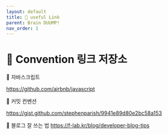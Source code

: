 ```yaml
---
layout: default
title: 🔗 useful Link
parent: Brain DUUMP!
nav_order: 1
---
```


# 🚥 Convention 링크 저장소

🧡 자바스크립트

https://github.com/airbnb/javascript

🧡 커밋 컨벤션

https://gist.github.com/stephenparish/9941e89d80e2bc58a153

🧡 블로그 잘 쓰는 법
https://f-lab.kr/blog/developer-blog-tips
